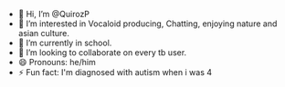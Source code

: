 - 👋 Hi, I’m @QuirozP
- 👀 I’m interested in Vocaloid producing, Chatting, enjoying nature and asian culture.
- 🌱 I’m currently in school.
- 💞️ I’m looking to collaborate on every tb user.
- 😄 Pronouns: he/him
- ⚡ Fun fact: I'm diagnosed with autism when i was 4

<!---
QuirozP/QuirozP is a ✨ special ✨ repository because its `README.md` (this file) appears on your GitHub profile.
You can click the Preview link to take a look at your changes.
--->
